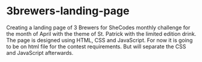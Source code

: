 # 3brewers-landing-page
Creating a landing page of 3 Brewers for SheCodes monthly challenge for the month of April with the theme of St. Patrick with the limited edition drink. The page is designed using HTML, CSS and JavaScript. For now it is going to be on html file for the contest requirements. But will separate the CSS and JavaScript afterwards.
